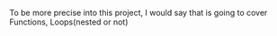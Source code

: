 To be more precise into this project, I would say that is going to cover Functions, Loops(nested or not)
